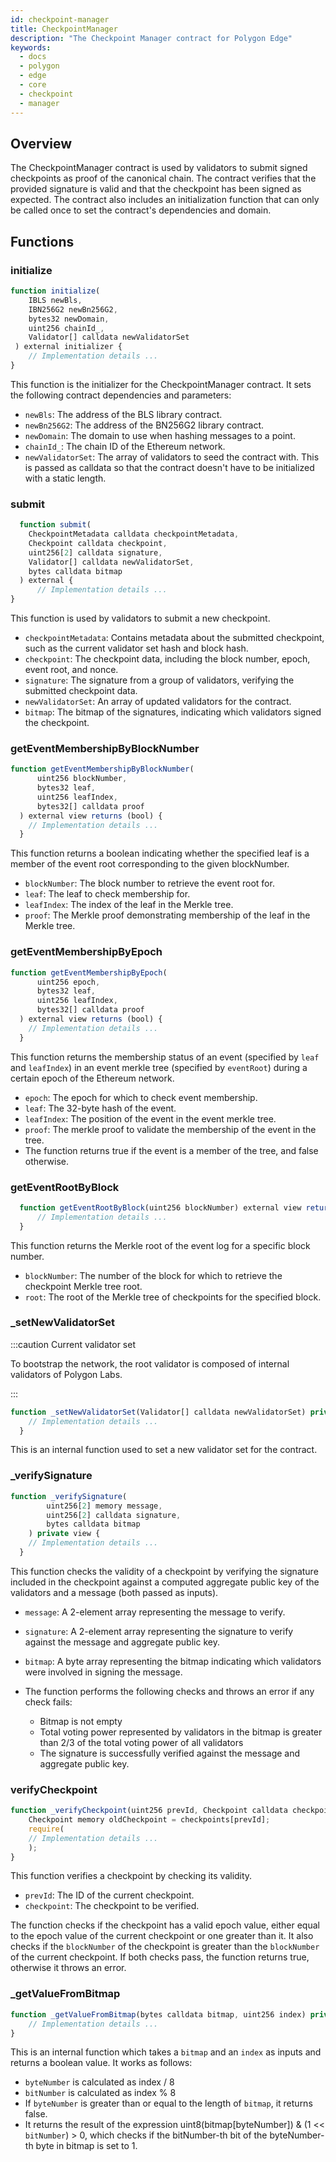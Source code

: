 ```yaml
---
id: checkpoint-manager
title: CheckpointManager
description: "The Checkpoint Manager contract for Polygon Edge"
keywords:
  - docs
  - polygon
  - edge
  - core
  - checkpoint
  - manager
---
```


## Overview

The CheckpointManager contract is used by validators to submit signed
checkpoints as proof of the canonical chain. The contract verifies that the
provided signature is valid and that the checkpoint has been signed as expected.
The contract also includes an initialization function that can only be
called once to set the contract's dependencies and domain.

## Functions

### initialize

```js
function initialize(
    IBLS newBls,
    IBN256G2 newBn256G2,
    bytes32 newDomain,
    uint256 chainId_,
    Validator[] calldata newValidatorSet
 ) external initializer {
    // Implementation details ...
}
```

This function is the initializer for the CheckpointManager contract.
It sets the following contract dependencies and parameters:

- `newBls`: The address of the BLS library contract.
- `newBn256G2`: The address of the BN256G2 library contract.
- `newDomain`: The domain to use when hashing messages to a point.
- `chainId_`: The chain ID of the Ethereum network.
- `newValidatorSet`: The array of validators to seed the contract with.
  This is passed as calldata so that the contract doesn't have to be initialized
  with a static length.

### submit

```js
  function submit(
    CheckpointMetadata calldata checkpointMetadata,
    Checkpoint calldata checkpoint,
    uint256[2] calldata signature,
    Validator[] calldata newValidatorSet,
    bytes calldata bitmap
  ) external {
      // Implementation details ...
}
```

This function is used by validators to submit a new checkpoint.

- `checkpointMetadata`: Contains metadata about the submitted checkpoint,
  such as the current validator set hash and block hash.
- `checkpoint`: The checkpoint data, including the block number, epoch, event
  root, and nonce.
- `signature`: The signature from a group of validators, verifying the submitted
  checkpoint data.
- `newValidatorSet`: An array of updated validators for the contract.
- `bitmap`: The bitmap of the signatures, indicating which validators signed the
  checkpoint.

### getEventMembershipByBlockNumber

```js
function getEventMembershipByBlockNumber(
      uint256 blockNumber,
      bytes32 leaf,
      uint256 leafIndex,
      bytes32[] calldata proof
  ) external view returns (bool) {
    // Implementation details ...
  }
```

This function returns a boolean indicating whether the specified leaf is
a member of the event root corresponding to the given blockNumber.

- `blockNumber`: The block number to retrieve the event root for.
- `leaf`: The leaf to check membership for.
- `leafIndex`: The index of the leaf in the Merkle tree.
- `proof`: The Merkle proof demonstrating membership of the leaf in the
  Merkle tree.

### getEventMembershipByEpoch

```js
function getEventMembershipByEpoch(
      uint256 epoch,
      bytes32 leaf,
      uint256 leafIndex,
      bytes32[] calldata proof
  ) external view returns (bool) {
    // Implementation details ...
  }
```

This function returns the membership status of an event (specified by
`leaf` and `leafIndex`) in an event merkle tree (specified by `eventRoot`)
during a certain epoch of the Ethereum network.

- `epoch`: The epoch for which to check event membership.
- `leaf`: The 32-byte hash of the event.
- `leafIndex`: The position of the event in the event merkle tree.
- `proof`: The merkle proof to validate the membership of the event in the
  tree.
- The function returns true if the event is a member of the tree, and false
  otherwise.

### getEventRootByBlock

```js
  function getEventRootByBlock(uint256 blockNumber) external view returns (bytes32 root) {
      // Implementation details ...
  }
```

This function returns the Merkle root of the event log for a specific block number.

- `blockNumber`: The number of the block for which to retrieve the checkpoint Merkle
  tree root.
- `root`: The root of the Merkle tree of checkpoints for the specified block.

### _setNewValidatorSet

:::caution Current validator set

To bootstrap the network, the root validator is composed of internal
validators of Polygon Labs.

:::

```js
function _setNewValidatorSet(Validator[] calldata newValidatorSet) private {
    // Implementation details ...
  }
```

This is an internal function used to set a new validator set for the contract.

### _verifySignature

```js
function _verifySignature(
        uint256[2] memory message,
        uint256[2] calldata signature,
        bytes calldata bitmap
    ) private view {
    // Implementation details ...
  }
```

This function checks the validity of a checkpoint by verifying the signature
included in the checkpoint against a computed aggregate public key of the validators
and a message (both passed as inputs).

- `message`: A 2-element array representing the message to verify.
- `signature`: A 2-element array representing the signature to verify against the
  message and aggregate public key.
- `bitmap`: A byte array representing the bitmap indicating which validators were
  involved in signing the message.

- The function performs the following checks and throws an error if any check fails:
  - Bitmap is not empty
  - Total voting power represented by validators in the bitmap is greater than 2/3 of
    the total voting power of all validators
  - The signature is successfully verified against the message and aggregate public key.

### verifyCheckpoint

```js
function _verifyCheckpoint(uint256 prevId, Checkpoint calldata checkpoint) private view {
    Checkpoint memory oldCheckpoint = checkpoints[prevId];
    require(
    // Implementation details ...
    );
}
```

This function verifies a checkpoint by checking its validity.

- `prevId`: The ID of the current checkpoint.
- `checkpoint`: The checkpoint to be verified.

The function checks if the checkpoint has a valid epoch value, either equal to the
epoch value of the current checkpoint or one greater than it. It also checks if the
`blockNumber` of the checkpoint is greater than the `blockNumber` of the current checkpoint.
If both checks pass, the function returns true, otherwise it throws an error.

### _getValueFromBitmap

```js
function _getValueFromBitmap(bytes calldata bitmap, uint256 index) private pure returns (bool) {
    // Implementation details ...
}
```

This is an internal function which takes a `bitmap` and an `index` as
inputs and returns a boolean value. It works as follows:

- `byteNumber` is calculated as index / 8
- `bitNumber` is calculated as index % 8
- If `byteNumber` is greater than or equal to the length of `bitmap`, it returns false.
- It returns the result of the expression uint8(bitmap[byteNumber]) & (1 << `bitNumber`) > 0,
  which checks if the bitNumber-th bit of the byteNumber-th byte in bitmap is set to 1.
